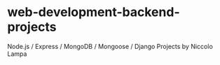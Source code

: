 # web-development-backend-projects

Node.js / Express / MongoDB / Mongoose / Django Projects by Niccolo Lampa
